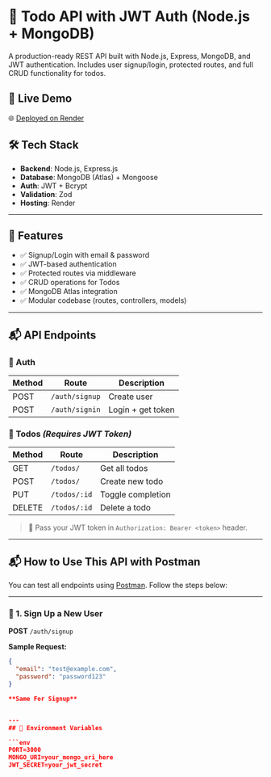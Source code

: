# 📝 Todo API with JWT Auth (Node.js + MongoDB)

A production-ready REST API built with Node.js, Express, MongoDB, and JWT authentication. Includes user signup/login, protected routes, and full CRUD functionality for todos.

## 🚀 Live Demo

🌐 [Deployed on Render](https://todo-backend-y8wm.onrender.com/)


## 🛠 Tech Stack

- **Backend**: Node.js, Express.js
- **Database**: MongoDB (Atlas) + Mongoose
- **Auth**: JWT + Bcrypt
- **Validation**: Zod
- **Hosting**: Render

---

## 🔐 Features

- ✅ Signup/Login with email & password
- ✅ JWT-based authentication
- ✅ Protected routes via middleware
- ✅ CRUD operations for Todos
- ✅ MongoDB Atlas integration
- ✅ Modular codebase (routes, controllers, models)

---

## 📬 API Endpoints

### 🔐 Auth

| Method | Route           | Description        |
|--------|------------------|--------------------|
| POST   | `/auth/signup`   | Create user        |
| POST   | `/auth/signin`   | Login + get token  |

### 📝 Todos *(Requires JWT Token)*

| Method | Route             | Description         |
|--------|------------------|---------------------|
| GET    | `/todos/`         | Get all todos       |
| POST   | `/todos/`         | Create new todo     |
| PUT    | `/todos/:id`      | Toggle completion   |
| DELETE | `/todos/:id`      | Delete a todo       |

> 📌 Pass your JWT token in `Authorization: Bearer <token>` header.

---
## 📬 How to Use This API with Postman

You can test all endpoints using [Postman](https://www.postman.com/). Follow the steps below:

---

### 🔐 1. Sign Up a New User

**POST** `/auth/signup`

**Sample Request:**
```json
{
  "email": "test@example.com",
  "password": "password123"
}

**Same For Signup**


---
## 🔧 Environment Variables

```env
PORT=3000
MONGO_URI=your_mongo_uri_here
JWT_SECRET=your_jwt_secret
